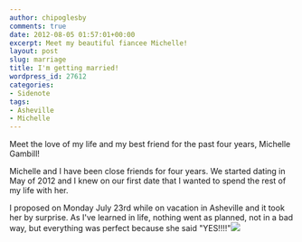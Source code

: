 ```yaml
---
author: chipoglesby
comments: true
date: 2012-08-05 01:57:01+00:00
excerpt: Meet my beautiful fiancee Michelle!
layout: post
slug: marriage
title: I'm getting married!
wordpress_id: 27612
categories:
- Sidenote
tags:
- Asheville
- Michelle
---
```


Meet the love of my life and my best friend for the past four years, Michelle Gambill!

Michelle and I have been close friends for four years. We started dating in May of 2012 and I knew on our first date that I wanted to spend the rest of my life with her.

I proposed on Monday July 23rd while on vacation in Asheville and it took her by surprise. As I've learned in life, nothing went as planned, not in a bad way, but everything was perfect because she said "YES!!!!"![](http://www.chipoglesby.com/wp-content/uploads/2012/08/473574_569253056207_1819394905_o.jpg)
